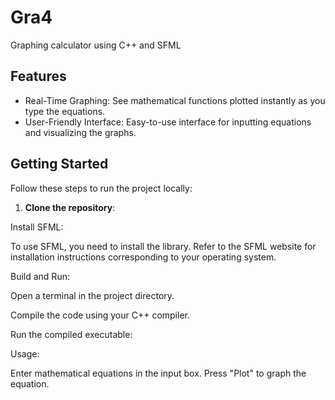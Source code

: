 # Gra4
Graphing calculator using C++ and SFML

## Features

- Real-Time Graphing: See mathematical functions plotted instantly as you type the equations.
- User-Friendly Interface: Easy-to-use interface for inputting equations and visualizing the graphs.


## Getting Started

Follow these steps to run the project locally:

1. **Clone the repository**:

Install SFML:

To use SFML, you need to install the library. Refer to the SFML website for installation instructions corresponding to your operating system.

Build and Run:

Open a terminal in the project directory.

Compile the code using your C++ compiler. 

Run the compiled executable:

Usage:

Enter mathematical equations in the input box.
Press "Plot" to graph the equation.

